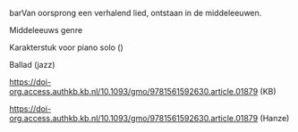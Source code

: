 barVan oorsprong een verhalend lied, ontstaan in de middeleeuwen.

Middeleeuws genre

Karakterstuk voor piano solo ()

Ballad (jazz)


https://doi-org.access.authkb.kb.nl/10.1093/gmo/9781561592630.article.01879 (KB)

https://doi-org.access.authkb.kb.nl/10.1093/gmo/9781561592630.article.01879 (Hanze)
